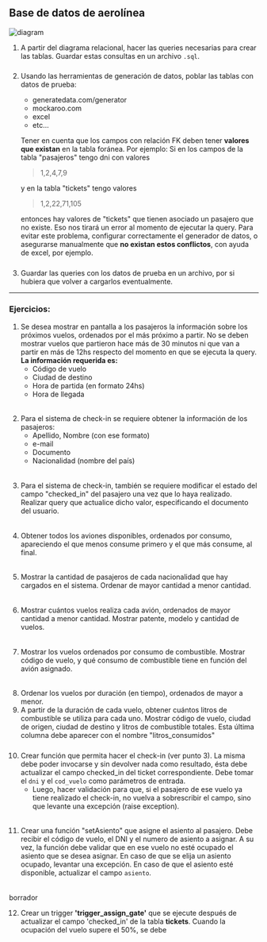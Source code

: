 
## Base de datos de aerolínea

![diagram](https://github.com/brunoricciweb/database/assets/114032017/604d4c73-ad2a-4aa2-96f5-ef3692b16301)


1) A partir del diagrama relacional, hacer las queries necesarias para crear las tablas. Guardar estas consultas en un archivo `.sql`. 
#####
2) Usando las herramientas de generación de datos, poblar las tablas con datos de prueba:
    - generatedata.com/generator
    - mockaroo.com
    - excel
    - etc...

    Tener en cuenta que los campos con relación FK deben tener **valores que existan** en la tabla foránea. 
    Por ejemplo:
    Si en los campos de la tabla "pasajeros" tengo dni con valores 
    >1,2,4,7,9    

    y en la tabla "tickets" tengo valores 
    >1,2,22,71,105
    
    entonces hay valores de "tickets" que tienen asociado un pasajero que no existe. Eso nos tirará un error al momento de ejecutar la query. Para evitar este problema, configurar correctamente el generador de datos, o asegurarse manualmente que **no existan estos conflictos**, con ayuda de excel, por ejemplo.

#####
3) Guardar las queries con los datos de prueba en un archivo, por si hubiera que volver a cargarlos eventualmente.
---
### Ejercicios:

1) Se desea mostrar en pantalla a los pasajeros la información sobre los próximos vuelos, ordenados por el más próximo a partir. No se deben mostrar vuelos que partieron hace más de 30 minutos ni que van a partir en más de 12hs respecto del momento en que se ejecuta la query.
**La información requerida es:**
    - Código de vuelo
    - Ciudad de destino
    - Hora de partida (en formato 24hs)
    - Hora de llegada
######
2) Para el sistema de check-in se requiere obtener la información de los pasajeros:
    - Apellido, Nombre (con ese formato)
    - e-mail
    - Documento
    - Nacionalidad (nombre del país)
######
3) Para el sistema de check-in, también se requiere modificar el estado del campo "checked_in" del pasajero una vez que lo haya realizado. Realizar query que actualice dicho valor, especificando el documento del usuario.
######
4) Obtener todos los aviones disponibles, ordenados por consumo, apareciendo el que menos consume primero y el que más consume, al final.
######
5) Mostrar la cantidad de pasajeros de cada nacionalidad que hay cargados en el sistema. Ordenar de mayor cantidad a menor cantidad.
######
6) Mostrar cuántos vuelos realiza cada avión, ordenados de mayor cantidad a menor cantidad. Mostrar patente, modelo y cantidad de vuelos.
######
7) Mostrar los vuelos ordenados por consumo de combustible. Mostrar código de vuelo, y qué consumo de combustible tiene en función del avión asignado.
######
8) Ordenar los vuelos por duración (en tiempo), ordenados de mayor a menor.
9) A partir de la duración de cada vuelo, obtener cuántos litros de combustible se utiliza para cada uno. Mostrar código de vuelo, ciudad de origen, ciudad de destino y litros de combustible totales. Esta última columna debe aparecer con el nombre "litros_consumidos"
#####
10) Crear función que permita hacer el check-in (ver punto 3). La misma debe poder invocarse y sin devolver nada como resultado, ésta debe actualizar el campo checked_in del ticket correspondiente. Debe tomar el `dni` y el `cod_vuelo` como parámetros de entrada.
    - Luego, hacer validación para que, si el pasajero de ese vuelo ya tiene realizado el check-in, no vuelva a sobrescribir el campo, sino que levante una excepción (raise exception).
######
11) Crear una función "setAsiento" que asigne el asiento al pasajero. Debe recibir el código de vuelo, el DNI y el numero de asiento a asignar. A su vez, la función debe validar que en ese vuelo no esté ocupado el asiento que se desea asignar. En caso de que se elija un asiento ocupado, levantar una excepción. En caso de que el asiento esté disponible, actualizar el campo `asiento`.
######


borrador

12) Crear un trigger __'trigger_assign_gate'__ que se ejecute después de actualizar el campo 'checked_in' de la tabla **tickets**. Cuando la ocupación del vuelo supere el 50%, se debe 
